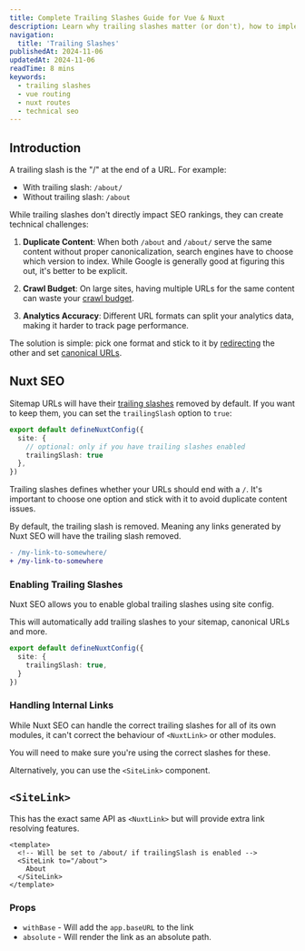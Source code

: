 ```yaml
---
title: Complete Trailing Slashes Guide for Vue & Nuxt
description: Learn why trailing slashes matter (or don't), how to implement them correctly in Vue & Nuxt, and when you can ignore them entirely.
navigation:
  title: 'Trailing Slashes'
publishedAt: 2024-11-06
updatedAt: 2024-11-06
readTime: 8 mins
keywords:
  - trailing slashes
  - vue routing
  - nuxt routes
  - technical seo
---
```


## Introduction

A trailing slash is the "/" at the end of a URL. For example:
- With trailing slash: `/about/`
- Without trailing slash: `/about`

While trailing slashes don't directly impact SEO rankings, they can create technical challenges:

1. **Duplicate Content**: When both `/about` and `/about/` serve the same content without proper canonicalization, search engines have to choose which version to index. While Google is generally good at figuring this out, it's better to be explicit.

2. **Crawl Budget**: On large sites, having multiple URLs for the same content can waste your [crawl budget](/learn/controlling-crawlers#improve-organic-traffic).

3. **Analytics Accuracy**: Different URL formats can split your analytics data, making it harder to track page performance.

The solution is simple: pick one format and stick to it by [redirecting](/learn/controlling-crawlers/redirects) the other and set
[canonical URLs](/learn/controlling-crawlers/canonical-urls).

## Nuxt SEO

Sitemap URLs will have their [trailing slashes](/learn/trailing-slashes) removed by default. If you want to keep them, you can set the `trailingSlash` option to `true`:

```ts [nuxt.config.ts]
export default defineNuxtConfig({
  site: {
    // optional: only if you have trailing slashes enabled
    trailingSlash: true
  },
})
```

Trailing slashes defines whether your URLs should end with a `/`. It's important to choose
one option and stick with it to avoid duplicate content issues.

By default, the trailing slash is removed. Meaning any links generated by Nuxt SEO will have the trailing slash removed.

```diff
- /my-link-to-somewhere/
+ /my-link-to-somewhere
```

### Enabling Trailing Slashes

Nuxt SEO allows you to enable global trailing slashes using site config.

This will automatically add trailing slashes to your sitemap, canonical URLs and more.

```ts twoslash [nuxt.config.ts]
export default defineNuxtConfig({
  site: {
    trailingSlash: true,
  }
})
```

### Handling Internal Links

While Nuxt SEO can handle the correct trailing slashes for all of its own modules, it can't correct the behaviour of
`<NuxtLink>` or other modules.

You will need to make sure you're using the correct slashes for these.

Alternatively, you can use the `<SiteLink>` component.

## `<SiteLink>`

This has the exact same API as `<NuxtLink>` but will provide extra link resolving features.

```vue
<template>
  <!-- Will be set to /about/ if trailingSlash is enabled -->
  <SiteLink to="/about">
    About
  </SiteLink>
</template>
```

### Props

- `withBase` - Will add the `app.baseURL` to the link
- `absolute` - Will render the link as an absolute path.
